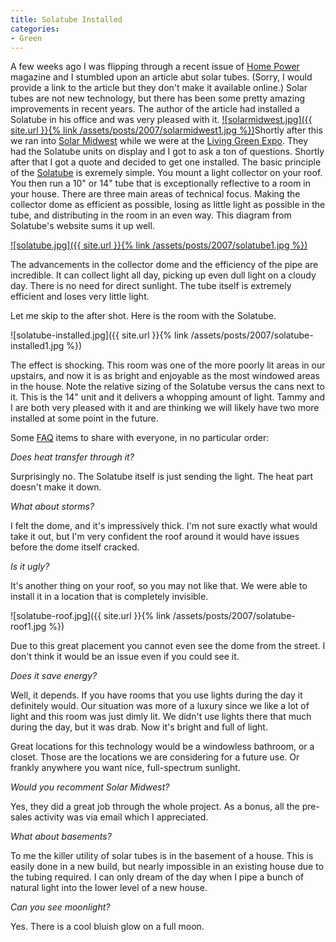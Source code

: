 ```yaml
---
title: Solatube Installed
categories:
- Green
---
```


A few weeks ago I was flipping through a recent issue of [Home Power](http://www.homepower.com/) magazine and I stumbled upon an article abut solar tubes. (Sorry, I would provide a link to the article but they don't make it available online.) Solar tubes are not new technology, but there has been some pretty amazing improvements in recent years. The author of the article had installed a Solatube in his office and was very pleased with it. [![solarmidwest.jpg]({{ site.url }}{% link /assets/posts/2007/solarmidwest1.jpg %})](http://www.solarmidwest.com/)Shortly after this we ran into [Solar Midwest](http://www.solarmidwest.com/) while we were at the [Living Green Expo](http://www.livinggreenexpo.org/). They had the Solatube units on display and I got to ask a ton of questions. Shortly after that I got a quote and decided to get one installed.
The basic principle of the [Solatube](http://www.solatube.com/) is exremely simple. You mount a light collector on your roof. You then run a 10" or 14" tube that is exceptionally reflective to a room in your house. There are three main areas of technical focus. Making the collector dome as efficient as possible, losing as little light as possible in the tube, and distributing in the room in an even way. This diagram from Solatube's website sums it up well.

[![solatube.jpg]({{ site.url }}{% link /assets/posts/2007/solatube1.jpg %})](http://www.solatube.com/res_edu.php)

<!-- more --> The advancements in the collector dome and the efficiency of the pipe are incredible. It can collect light all day, picking up even dull light on a cloudy day. There is no need for direct sunlight. The tube itself is extremely efficient and loses very little light.

Let me skip to the after shot. Here is the room with the Solatube.

![solatube-installed.jpg]({{ site.url }}{% link /assets/posts/2007/solatube-installed1.jpg %})

The effect is shocking. This room was one of the more poorly lit areas in our upstairs, and now it is as bright and enjoyable as the most windowed areas in the house. Note the relative sizing of the Solatube versus the cans next to it. This is the 14" unit and it delivers a whopping amount of light. Tammy and I are both very pleased with it and are thinking we will likely have two more installed at some point in the future.

Some [FAQ](http://en.wikipedia.org/wiki/FAQ) items to share with everyone, in no particular order:

_Does heat transfer through it?_

Surprisingly no. The Solatube itself is just sending the light. The heat part doesn't make it down.

_What about storms?_

I felt the dome, and it's impressively thick. I'm not sure exactly what would take it out, but I'm very confident the roof around it would have issues before the dome itself cracked.

_Is it ugly?_

It's another thing on your roof, so you may not like that. We were able to install it in a location that is completely invisible.




![solatube-roof.jpg]({{ site.url }}{% link /assets/posts/2007/solatube-roof1.jpg %})

Due to this great placement you cannot even see the dome from the street. I don't think it would be an issue even if you could see it.

_Does it save energy?_

Well, it depends. If you have rooms that you use lights during the day it definitely would. Our situation was more of a luxury since we like a lot of light and this room was just dimly lit. We didn't use lights there that much during the day, but it was drab. Now it's bright and full of light.

Great locations for this technology would be a windowless bathroom, or a closet. Those are the locations we are considering for a future use. Or frankly anywhere you want nice, full-spectrum sunlight.

_Would you recomment Solar Midwest?_

Yes, they did a great job through the whole project. As a bonus, all the pre-sales activity was via email which I appreciated.

_What about basements?_

To me the killer utility of solar tubes is in the basement of a house. This is easily done in a new build, but nearly impossible in an existing house due to the tubing required. I can only dream of the day when I pipe a bunch of natural light into the lower level of a new house.

_Can you see moonlight?_

Yes. There is a cool bluish glow on a full moon.
